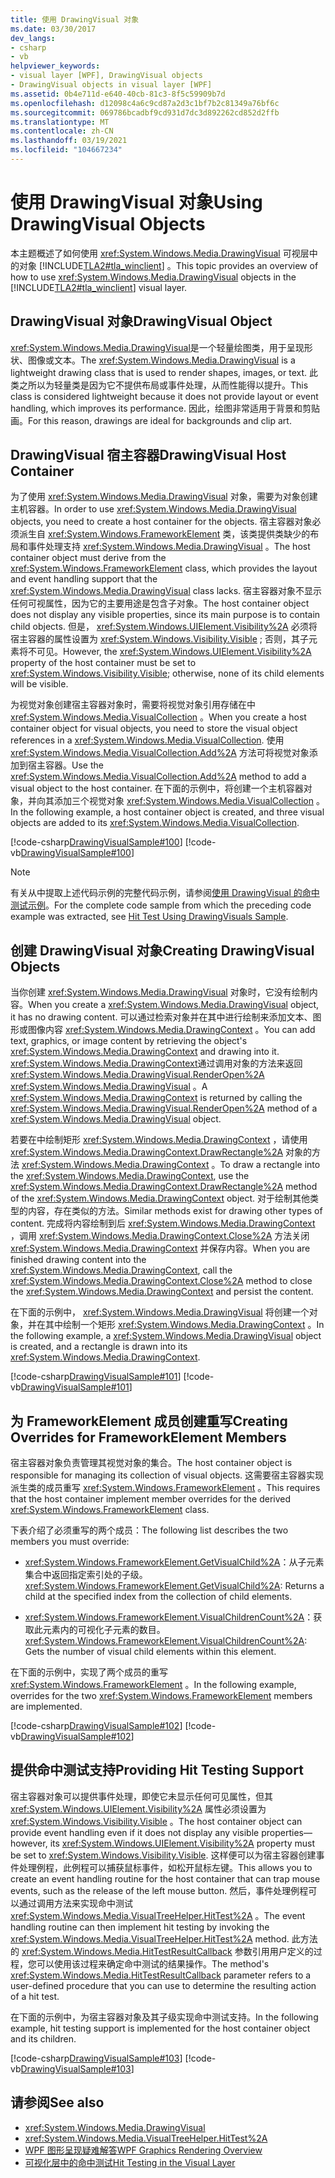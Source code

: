 ```yaml
---
title: 使用 DrawingVisual 对象
ms.date: 03/30/2017
dev_langs:
- csharp
- vb
helpviewer_keywords:
- visual layer [WPF], DrawingVisual objects
- DrawingVisual objects in visual layer [WPF]
ms.assetid: 0b4e711d-e640-40cb-81c3-8f5c59909b7d
ms.openlocfilehash: d12098c4a6c9cd87a2d3c1bf7b2c81349a76bf6c
ms.sourcegitcommit: 069786bcadbf9cd931d7dc3d892262cd852d2ffb
ms.translationtype: MT
ms.contentlocale: zh-CN
ms.lasthandoff: 03/19/2021
ms.locfileid: "104667234"
---
```

# <a name="using-drawingvisual-objects"></a><span data-ttu-id="ac4bf-102">使用 DrawingVisual 对象</span><span class="sxs-lookup"><span data-stu-id="ac4bf-102">Using DrawingVisual Objects</span></span>
<span data-ttu-id="ac4bf-103">本主题概述了如何使用 <xref:System.Windows.Media.DrawingVisual> 可视层中的对象 [!INCLUDE[TLA2#tla_winclient](../../../includes/tla2sharptla-winclient-md.md)] 。</span><span class="sxs-lookup"><span data-stu-id="ac4bf-103">This topic provides an overview of how to use <xref:System.Windows.Media.DrawingVisual> objects in the [!INCLUDE[TLA2#tla_winclient](../../../includes/tla2sharptla-winclient-md.md)] visual layer.</span></span>  
  
<a name="drawingvisual_object"></a>
## <a name="drawingvisual-object"></a><span data-ttu-id="ac4bf-104">DrawingVisual 对象</span><span class="sxs-lookup"><span data-stu-id="ac4bf-104">DrawingVisual Object</span></span>  
 <span data-ttu-id="ac4bf-105"><xref:System.Windows.Media.DrawingVisual>是一个轻量绘图类，用于呈现形状、图像或文本。</span><span class="sxs-lookup"><span data-stu-id="ac4bf-105">The <xref:System.Windows.Media.DrawingVisual> is a lightweight drawing class that is used to render shapes, images, or text.</span></span> <span data-ttu-id="ac4bf-106">此类之所以为轻量类是因为它不提供布局或事件处理，从而性能得以提升。</span><span class="sxs-lookup"><span data-stu-id="ac4bf-106">This class is considered lightweight because it does not provide layout or event handling, which improves its performance.</span></span> <span data-ttu-id="ac4bf-107">因此，绘图非常适用于背景和剪贴画。</span><span class="sxs-lookup"><span data-stu-id="ac4bf-107">For this reason, drawings are ideal for backgrounds and clip art.</span></span>  
  
<a name="drawingvisual_host_container"></a>
## <a name="drawingvisual-host-container"></a><span data-ttu-id="ac4bf-108">DrawingVisual 宿主容器</span><span class="sxs-lookup"><span data-stu-id="ac4bf-108">DrawingVisual Host Container</span></span>  
 <span data-ttu-id="ac4bf-109">为了使用 <xref:System.Windows.Media.DrawingVisual> 对象，需要为对象创建主机容器。</span><span class="sxs-lookup"><span data-stu-id="ac4bf-109">In order to use <xref:System.Windows.Media.DrawingVisual> objects, you need to create a host container for the objects.</span></span> <span data-ttu-id="ac4bf-110">宿主容器对象必须派生自 <xref:System.Windows.FrameworkElement> 类，该类提供类缺少的布局和事件处理支持 <xref:System.Windows.Media.DrawingVisual> 。</span><span class="sxs-lookup"><span data-stu-id="ac4bf-110">The host container object must derive from the <xref:System.Windows.FrameworkElement> class, which provides the layout and event handling support that the <xref:System.Windows.Media.DrawingVisual> class lacks.</span></span> <span data-ttu-id="ac4bf-111">宿主容器对象不显示任何可视属性，因为它的主要用途是包含子对象。</span><span class="sxs-lookup"><span data-stu-id="ac4bf-111">The host container object does not display any visible properties, since its main purpose is to contain child objects.</span></span> <span data-ttu-id="ac4bf-112">但是， <xref:System.Windows.UIElement.Visibility%2A> 必须将宿主容器的属性设置为 <xref:System.Windows.Visibility.Visible> ; 否则，其子元素将不可见。</span><span class="sxs-lookup"><span data-stu-id="ac4bf-112">However, the <xref:System.Windows.UIElement.Visibility%2A> property of the host container must be set to <xref:System.Windows.Visibility.Visible>; otherwise, none of its child elements will be visible.</span></span>  
  
 <span data-ttu-id="ac4bf-113">为视觉对象创建宿主容器对象时，需要将视觉对象引用存储在中 <xref:System.Windows.Media.VisualCollection> 。</span><span class="sxs-lookup"><span data-stu-id="ac4bf-113">When you create a host container object for visual objects, you need to store the visual object references in a <xref:System.Windows.Media.VisualCollection>.</span></span> <span data-ttu-id="ac4bf-114">使用 <xref:System.Windows.Media.VisualCollection.Add%2A> 方法可将视觉对象添加到宿主容器。</span><span class="sxs-lookup"><span data-stu-id="ac4bf-114">Use the <xref:System.Windows.Media.VisualCollection.Add%2A> method to add a visual object to the host container.</span></span> <span data-ttu-id="ac4bf-115">在下面的示例中，将创建一个主机容器对象，并向其添加三个视觉对象 <xref:System.Windows.Media.VisualCollection> 。</span><span class="sxs-lookup"><span data-stu-id="ac4bf-115">In the following example, a host container object is created, and three visual objects are added to its <xref:System.Windows.Media.VisualCollection>.</span></span>  
  
 [!code-csharp[DrawingVisualSample#100](~/samples/snippets/csharp/VS_Snippets_Wpf/DrawingVisualSample/CSharp/Window1.xaml.cs#100)]
 [!code-vb[DrawingVisualSample#100](~/samples/snippets/visualbasic/VS_Snippets_Wpf/DrawingVisualSample/visualbasic/window1.xaml.vb#100)]  
  
> [!NOTE]
> <span data-ttu-id="ac4bf-116">有关从中提取上述代码示例的完整代码示例，请参阅[使用 DrawingVisual 的命中测试示例](https://github.com/Microsoft/WPF-Samples/tree/master/Visual%20Layer/DrawingVisual)。</span><span class="sxs-lookup"><span data-stu-id="ac4bf-116">For the complete code sample from which the preceding code example was extracted, see [Hit Test Using DrawingVisuals Sample](https://github.com/Microsoft/WPF-Samples/tree/master/Visual%20Layer/DrawingVisual).</span></span>  
  
<a name="creating_drawingvisual_objects"></a>
## <a name="creating-drawingvisual-objects"></a><span data-ttu-id="ac4bf-117">创建 DrawingVisual 对象</span><span class="sxs-lookup"><span data-stu-id="ac4bf-117">Creating DrawingVisual Objects</span></span>  
 <span data-ttu-id="ac4bf-118">当你创建 <xref:System.Windows.Media.DrawingVisual> 对象时，它没有绘制内容。</span><span class="sxs-lookup"><span data-stu-id="ac4bf-118">When you create a <xref:System.Windows.Media.DrawingVisual> object, it has no drawing content.</span></span> <span data-ttu-id="ac4bf-119">可以通过检索对象并在其中进行绘制来添加文本、图形或图像内容 <xref:System.Windows.Media.DrawingContext> 。</span><span class="sxs-lookup"><span data-stu-id="ac4bf-119">You can add text, graphics, or image content by retrieving the object's <xref:System.Windows.Media.DrawingContext> and drawing into it.</span></span> <span data-ttu-id="ac4bf-120"><xref:System.Windows.Media.DrawingContext>通过调用对象的方法来返回 <xref:System.Windows.Media.DrawingVisual.RenderOpen%2A> <xref:System.Windows.Media.DrawingVisual> 。</span><span class="sxs-lookup"><span data-stu-id="ac4bf-120">A <xref:System.Windows.Media.DrawingContext> is returned by calling the <xref:System.Windows.Media.DrawingVisual.RenderOpen%2A> method of a <xref:System.Windows.Media.DrawingVisual> object.</span></span>  
  
 <span data-ttu-id="ac4bf-121">若要在中绘制矩形 <xref:System.Windows.Media.DrawingContext> ，请使用 <xref:System.Windows.Media.DrawingContext.DrawRectangle%2A> 对象的方法 <xref:System.Windows.Media.DrawingContext> 。</span><span class="sxs-lookup"><span data-stu-id="ac4bf-121">To draw a rectangle into the <xref:System.Windows.Media.DrawingContext>, use the <xref:System.Windows.Media.DrawingContext.DrawRectangle%2A> method of the <xref:System.Windows.Media.DrawingContext> object.</span></span> <span data-ttu-id="ac4bf-122">对于绘制其他类型的内容，存在类似的方法。</span><span class="sxs-lookup"><span data-stu-id="ac4bf-122">Similar methods exist for drawing other types of content.</span></span> <span data-ttu-id="ac4bf-123">完成将内容绘制到后 <xref:System.Windows.Media.DrawingContext> ，调用 <xref:System.Windows.Media.DrawingContext.Close%2A> 方法关闭 <xref:System.Windows.Media.DrawingContext> 并保存内容。</span><span class="sxs-lookup"><span data-stu-id="ac4bf-123">When you are finished drawing content into the <xref:System.Windows.Media.DrawingContext>, call the <xref:System.Windows.Media.DrawingContext.Close%2A> method to close the <xref:System.Windows.Media.DrawingContext> and persist the content.</span></span>  
  
 <span data-ttu-id="ac4bf-124">在下面的示例中， <xref:System.Windows.Media.DrawingVisual> 将创建一个对象，并在其中绘制一个矩形 <xref:System.Windows.Media.DrawingContext> 。</span><span class="sxs-lookup"><span data-stu-id="ac4bf-124">In the following example, a <xref:System.Windows.Media.DrawingVisual> object is created, and a rectangle is drawn into its <xref:System.Windows.Media.DrawingContext>.</span></span>  
  
 [!code-csharp[DrawingVisualSample#101](~/samples/snippets/csharp/VS_Snippets_Wpf/DrawingVisualSample/CSharp/Window1.xaml.cs#101)]
 [!code-vb[DrawingVisualSample#101](~/samples/snippets/visualbasic/VS_Snippets_Wpf/DrawingVisualSample/visualbasic/window1.xaml.vb#101)]  
  
<a name="creating_overrides"></a>
## <a name="creating-overrides-for-frameworkelement-members"></a><span data-ttu-id="ac4bf-125">为 FrameworkElement 成员创建重写</span><span class="sxs-lookup"><span data-stu-id="ac4bf-125">Creating Overrides for FrameworkElement Members</span></span>  
 <span data-ttu-id="ac4bf-126">宿主容器对象负责管理其视觉对象的集合。</span><span class="sxs-lookup"><span data-stu-id="ac4bf-126">The host container object is responsible for managing its collection of visual objects.</span></span> <span data-ttu-id="ac4bf-127">这需要宿主容器实现派生类的成员重写 <xref:System.Windows.FrameworkElement> 。</span><span class="sxs-lookup"><span data-stu-id="ac4bf-127">This requires that the host container implement member overrides for the derived <xref:System.Windows.FrameworkElement> class.</span></span>  
  
 <span data-ttu-id="ac4bf-128">下表介绍了必须重写的两个成员：</span><span class="sxs-lookup"><span data-stu-id="ac4bf-128">The following list describes the two members you must override:</span></span>  
  
- <span data-ttu-id="ac4bf-129"><xref:System.Windows.FrameworkElement.GetVisualChild%2A>：从子元素集合中返回指定索引处的子级。</span><span class="sxs-lookup"><span data-stu-id="ac4bf-129"><xref:System.Windows.FrameworkElement.GetVisualChild%2A>: Returns a child at the specified index from the collection of child elements.</span></span>  
  
- <span data-ttu-id="ac4bf-130"><xref:System.Windows.FrameworkElement.VisualChildrenCount%2A>：获取此元素内的可视化子元素的数目。</span><span class="sxs-lookup"><span data-stu-id="ac4bf-130"><xref:System.Windows.FrameworkElement.VisualChildrenCount%2A>: Gets the number of visual child elements within this element.</span></span>  
  
 <span data-ttu-id="ac4bf-131">在下面的示例中，实现了两个成员的重写 <xref:System.Windows.FrameworkElement> 。</span><span class="sxs-lookup"><span data-stu-id="ac4bf-131">In the following example, overrides for the two <xref:System.Windows.FrameworkElement> members are implemented.</span></span>  
  
 [!code-csharp[DrawingVisualSample#102](~/samples/snippets/csharp/VS_Snippets_Wpf/DrawingVisualSample/CSharp/Window1.xaml.cs#102)]
 [!code-vb[DrawingVisualSample#102](~/samples/snippets/visualbasic/VS_Snippets_Wpf/DrawingVisualSample/visualbasic/window1.xaml.vb#102)]  
  
<a name="providing_hit_testing_support"></a>
## <a name="providing-hit-testing-support"></a><span data-ttu-id="ac4bf-132">提供命中测试支持</span><span class="sxs-lookup"><span data-stu-id="ac4bf-132">Providing Hit Testing Support</span></span>  
 <span data-ttu-id="ac4bf-133">宿主容器对象可以提供事件处理，即使它未显示任何可见属性，但其 <xref:System.Windows.UIElement.Visibility%2A> 属性必须设置为 <xref:System.Windows.Visibility.Visible> 。</span><span class="sxs-lookup"><span data-stu-id="ac4bf-133">The host container object can provide event handling even if it does not display any visible properties—however, its <xref:System.Windows.UIElement.Visibility%2A> property must be set to <xref:System.Windows.Visibility.Visible>.</span></span> <span data-ttu-id="ac4bf-134">这样便可以为宿主容器创建事件处理例程，此例程可以捕获鼠标事件，如松开鼠标左键。</span><span class="sxs-lookup"><span data-stu-id="ac4bf-134">This allows you to create an event handling routine for the host container that can trap mouse events, such as the release of the left mouse button.</span></span> <span data-ttu-id="ac4bf-135">然后，事件处理例程可以通过调用方法来实现命中测试 <xref:System.Windows.Media.VisualTreeHelper.HitTest%2A> 。</span><span class="sxs-lookup"><span data-stu-id="ac4bf-135">The event handling routine can then implement hit testing by invoking the <xref:System.Windows.Media.VisualTreeHelper.HitTest%2A> method.</span></span> <span data-ttu-id="ac4bf-136">此方法的 <xref:System.Windows.Media.HitTestResultCallback> 参数引用用户定义的过程，您可以使用该过程来确定命中测试的结果操作。</span><span class="sxs-lookup"><span data-stu-id="ac4bf-136">The method's <xref:System.Windows.Media.HitTestResultCallback> parameter refers to a user-defined procedure that you can use to determine the resulting action of a hit test.</span></span>  
  
 <span data-ttu-id="ac4bf-137">在下面的示例中，为宿主容器对象及其子级实现命中测试支持。</span><span class="sxs-lookup"><span data-stu-id="ac4bf-137">In the following example, hit testing support is implemented for the host container object and its children.</span></span>  
  
 [!code-csharp[DrawingVisualSample#103](~/samples/snippets/csharp/VS_Snippets_Wpf/DrawingVisualSample/CSharp/Window1.xaml.cs#103)]
 [!code-vb[DrawingVisualSample#103](~/samples/snippets/visualbasic/VS_Snippets_Wpf/DrawingVisualSample/visualbasic/window1.xaml.vb#103)]  
  
## <a name="see-also"></a><span data-ttu-id="ac4bf-138">请参阅</span><span class="sxs-lookup"><span data-stu-id="ac4bf-138">See also</span></span>

- <xref:System.Windows.Media.DrawingVisual>
- <xref:System.Windows.Media.VisualTreeHelper.HitTest%2A>
- [<span data-ttu-id="ac4bf-139">WPF 图形呈现疑难解答</span><span class="sxs-lookup"><span data-stu-id="ac4bf-139">WPF Graphics Rendering Overview</span></span>](wpf-graphics-rendering-overview.md)
- [<span data-ttu-id="ac4bf-140">可视化层中的命中测试</span><span class="sxs-lookup"><span data-stu-id="ac4bf-140">Hit Testing in the Visual Layer</span></span>](hit-testing-in-the-visual-layer.md)
